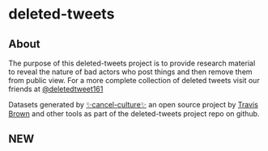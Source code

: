 # deleted-tweets  
## About  
The purpose of this deleted-tweets project is to provide research material to reveal the nature of bad actors who post things and then remove them from public view. For a more complete collection of deleted tweets visit our friends at [@deletedtweet161](https://github.com/deletedtweet161/deleted-tweets-archive)   

Datasets generated by [✨cancel-culture✨](https://github.com/travisbrown/cancel-culture) an open source project by [Travis Brown](https://twitter.com/travisbrown) and other tools as part of the deleted-tweets project repo on github.   


## NEW
